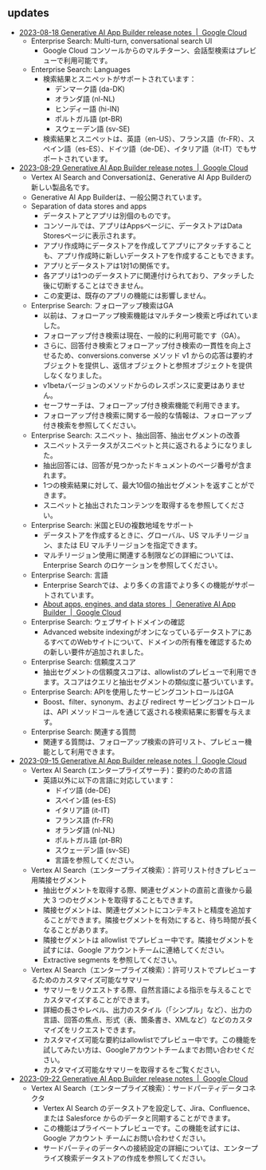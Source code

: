 
## updates

- [2023-08-18 Generative AI App Builder release notes  |  Google Cloud](https://cloud.google.com/generative-ai-app-builder/docs/release-notes#August_18_2023)
  - Enterprise Search: Multi-turn, conversational search UI
    - Google Cloud コンソールからのマルチターン、会話型検索はプレビューで利用可能です。
  - Enterprise Search: Languages
    - 検索結果とスニペットがサポートされています：
      - デンマーク語 (da-DK)
      - オランダ語 (nl-NL)
      - ヒンディー語 (hi-IN)
      - ポルトガル語 (pt-BR)
      - スウェーデン語 (sv-SE)
    - 検索結果とスニペットは、英語（en-US）、フランス語（fr-FR）、スペイン語（es-ES）、ドイツ語（de-DE）、イタリア語（it-IT）でもサポートされています。
- [2023-08-29 Generative AI App Builder release notes  |  Google Cloud](https://cloud.google.com/generative-ai-app-builder/docs/release-notes#August_29_2023)
  - Vertex AI Search and Conversationは、Generative AI App Builderの新しい製品名です。
  - Generative AI App Builderは、一般公開されています。
  - Separation of data stores and apps
    - データストアとアプリは別個のものです。
    - コンソールでは、アプリはAppsページに、データストアはData Storesページに表示されます。
    - アプリ作成時にデータストアを作成してアプリにアタッチすることも、アプリ作成時に新しいデータストアを作成することもできます。
    - アプリとデータストアは1対1の関係です。
    - 各アプリは1つのデータストアに関連付けられており、アタッチした後に切断することはできません。
    - この変更は、既存のアプリの機能には影響しません。
  - Enterprise Search: フォローアップ検索はGA
    - 以前は、フォローアップ検索機能はマルチターン検索と呼ばれていました。
    - フォローアップ付き検索は現在、一般的に利用可能です（GA）。
    - さらに、回答付き検索とフォローアップ付き検索の一貫性を向上させるため、conversions.converse メソッド v1 からの応答は要約オブジェクトを提供し、返信オブジェクトと参照オブジェクトを提供しなくなりました。
    - v1betaバージョンのメソッドからのレスポンスに変更はありません。
    - セーフサーチは、フォローアップ付き検索機能で利用できます。
    - フォローアップ付き検索に関する一般的な情報は、フォローアップ付き検索を参照してください。
  - Enterprise Search: スニペット、抽出回答、抽出セグメントの改善
    - スニペットステータスがスニペットと共に返されるようになりました。
    - 抽出回答には、回答が見つかったドキュメントのページ番号が含まれます。
    - 1つの検索結果に対して、最大10個の抽出セグメントを返すことができます。
    - スニペットと抽出されたコンテンツを取得するを参照してください。
  - Enterprise Search: 米国とEUの複数地域をサポート
    - データストアを作成するときに、グローバル、US マルチリージョン、または EU マルチリージョンを指定できます。
    - マルチリージョン使用に関連する制限などの詳細については、Enterprise Search のロケーションを参照してください。
  - Enterprise Search: 言語
    - Enterprise Searchでは、より多くの言語でより多くの機能がサポートされています。
    - [About apps, engines, and data stores  |  Generative AI App Builder  |  Google Cloud](https://cloud.google.com/generative-ai-app-builder/docs/create-datastore-ingest#languages)
  - Enterprise Search: ウェブサイトドメインの確認
    - Advanced website indexingがオンになっているデータストアにあるすべてのWebサイトについて、ドメインの所有権を確認するための新しい要件が追加されました。
  - Enterprise Search: 信頼度スコア
    - 抽出セグメントの信頼度スコアは、allowlistのプレビューで利用できます。スコアはクエリと抽出セグメントの類似度に基づいています。
  - Enterprise Search: APIを使用したサービングコントロールはGA
    - Boost、filter、synonym、および redirect サービングコントロールは、API メソッドコールを通じて返される検索結果に影響を与えます。
  - Enterprise Search: 関連する質問
    - 関連する質問は、フォローアップ検索の許可リスト、プレビュー機能として利用できます。
- [2023-09-15 Generative AI App Builder release notes  |  Google Cloud](https://cloud.google.com/generative-ai-app-builder/docs/release-notes#September_15_2023)
  - Vertex AI Search (エンタープライズサーチ)：要約のための言語
    - 英語以外に以下の言語に対応しています：
      - ドイツ語 (de-DE)
      - スペイン語 (es-ES)
      - イタリア語 (it-IT)
      - フランス語 (fr-FR)
      - オランダ語 (nl-NL)
      - ポルトガル語 (pt-BR)
      - スウェーデン語 (sv-SE)
      - 言語を参照してください。
  - Vertex AI Search（エンタープライズ検索）：許可リスト付きプレビュー用隣接セグメント
    - 抽出セグメントを取得する際、関連セグメントの直前と直後から最大 3 つのセグメントを取得することもできます。
    - 隣接セグメントは、関連セグメントにコンテキストと精度を追加することができます。隣接セグメントを有効にすると、待ち時間が長くなることがあります。
    - 隣接セグメントは allowlist でプレビュー中です。隣接セグメントを試すには、Google アカウントチームに連絡してください。
    - Extractive segments を参照してください。
  - Vertex AI Search（エンタープライズ検索）：許可リストでプレビューするためのカスタマイズ可能なサマリー
    - サマリーをリクエストする際、自然言語による指示を与えることでカスタマイズすることができます。
    - 詳細の長さやレベル、出力のスタイル（「シンプル」など）、出力の言語、回答の焦点、形式（表、箇条書き、XMLなど）などのカスタマイズをリクエストできます。
    - カスタマイズ可能な要約はallowlistでプレビュー中です。この機能を試してみたい方は、Googleアカウントチームまでお問い合わせください。
    - カスタマイズ可能なサマリーを取得するをご覧ください。
- [2023-09-22 Generative AI App Builder release notes  |  Google Cloud](https://cloud.google.com/generative-ai-app-builder/docs/release-notes#September_22_2023)
  - Vertex AI Search（エンタープライズ検索）：サードパーティデータコネクタ
    - Vertex AI Search のデータストアを設定して、Jira、Confluence、または Salesforce からのデータと同期することができます。
    - この機能はプライベートプレビューです。この機能を試すには、Google アカウント チームにお問い合わせください。
    - サードパーティのデータへの接続設定の詳細については、エンタープライズ検索データストアの作成を参照してください。